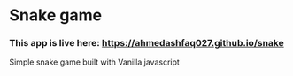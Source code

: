 # Snake game

### This app is live here: https://ahmedashfaq027.github.io/snake

Simple snake game built with Vanilla javascript
